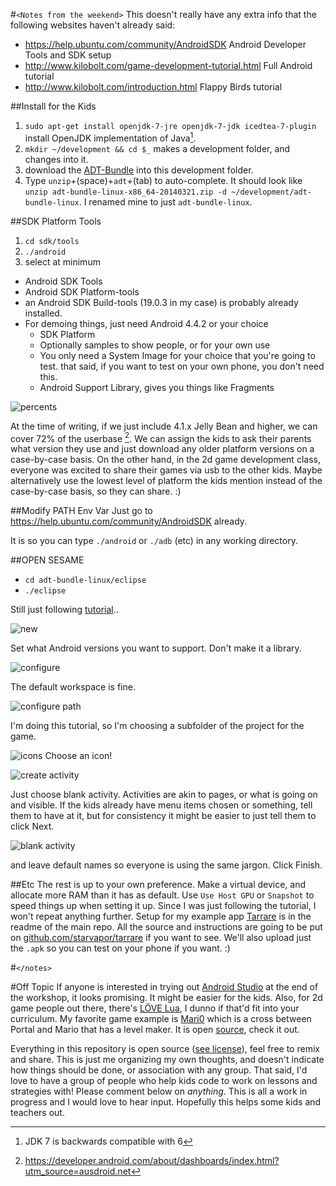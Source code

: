 #`<Notes from the weekend>`
This doesn't really have any extra info that the following websites haven't already said:

* https://help.ubuntu.com/community/AndroidSDK Android Developer Tools and SDK setup
* http://www.kilobolt.com/game-development-tutorial.html Full Android tutorial
* http://www.kilobolt.com/introduction.html Flappy Birds tutorial

##Install for the Kids
1. `sudo apt-get install openjdk-7-jre openjdk-7-jdk icedtea-7-plugin` install OpenJDK implementation of Java[^1].
2. `mkdir ~/development && cd $_` makes a development folder, and changes into it.
3. download the [ADT-Bundle](https://developer.android.com/sdk/index.html) into this development folder.
4. Type `unzip`+(space)+`adt`+(tab) to auto-complete. It should look like `unzip adt-bundle-linux-x86_64-20140321.zip -d ~/development/adt-bundle-linux`. I renamed mine to just `adt-bundle-linux`.

[^1]: JDK 7 is backwards compatible with 6

##SDK Platform Tools
1. `cd sdk/tools`
2. `./android`
3. select at minimum
  * Android SDK Tools
  * Android SDK Platform-tools
  * an Android SDK Build-tools (19.0.3 in my case) is probably already installed.
  * For demoing things, just need Android 4.4.2 or your choice
    * SDK Platform
    * Optionally samples to show people, or for your own use
    * You only need a System Image for your choice that you're going to test. that said, if you want to test on your own phone, you don't need this.
    * Android Support Library, gives you things like Fragments

![percents](android_percents.png 'Android platform percentages')

At the time of writing, if we just include 4.1.x Jelly Bean and higher, we can cover 72% of the userbase [^2]. We can assign the kids to ask their parents what version they use and just download any older platform versions on a case-by-case basis. On the other hand, in the 2d game development class, everyone was excited to share their games via usb to the other kids. Maybe alternatively use the lowest level of platform the kids mention instead of the case-by-case basis, so they can share. :)

[^2]: https://developer.android.com/about/dashboards/index.html?utm_source=ausdroid.net

##Modify PATH Env Var
Just go to https://help.ubuntu.com/community/AndroidSDK already.

It is so you can type `./android` or `./adb` (etc) in any working directory.

##OPEN SESAME
* `cd adt-bundle-linux/eclipse`
* `./eclipse`

Still just following [tutorial](http://www.kilobolt.com/day-3-creating-our-first-android-application.html)..

![new](new_application_0.png 'Creates a New Android Application')

Set what Android versions you want to support. Don't make it a library.

![configure](new_application_1.png 'Configure Project')

The default workspace is fine.

![configure path](new_application_1.5.png 'Configure Project Path')

I'm doing this tutorial, so I'm choosing a subfolder of the project for the game.

![icons](conf_icon.png 'Configure icon set')
Choose an icon!

![create activity](activity_0.png 'Choose Activity')

Just choose blank activity. Activities are akin to pages, or what is going on and visible. If the kids already have menu items chosen or something, tell them to have at it, but for consistency it might be easier to just tell them to click Next.

![blank activity](activity_1.png 'Blank Activity')

and leave default names so everyone is using the same jargon. Click Finish.

##Etc
The rest is up to your own preference. Make a virtual device, and allocate more RAM than it has as default. Use `Use Host GPU` or `Snapshot` to speed things up when setting it up. Since I was just following the tutorial, I won't repeat anything further. Setup for my example app [Tarrare](https://github.com/starvapor/tarrare) is in the readme of the main repo. All the source and instructions are going to be put on [github.com/starvapor/tarrare](https://github.com/starvapor/tarrare) if you want to see. We'll also upload just the `.apk` so you can test on your phone if you want. :)

#`</notes>`

#Off Topic
If anyone is interested in trying out [Android Studio](https://developer.android.com/sdk/installing/studio.html) at the end of the workshop, it looks promising. It might be easier for the kids. Also, for 2d game people out there, there's [LÖVE Lua](https://love2d.org/), I dunno if that'd fit into your curriculum. My favorite game example is [Mari0](http://stabyourself.net/mari0/) which is a cross between Portal and Mario that has a level maker. It is open [source](http://stabyourself.net/dl.php?file=mari0-1006/mari0-source.zip), check it out.

Everything in this repository is open source ([see license](https://github.com/starvapor/tarrare#license)), feel free to remix and share. This is just me organizing my own thoughts, and doesn't indicate how things should be done, or association with any group. That said, I'd love to have a group of people who help kids code to work on lessons and strategies with! Please comment below on *anything*. This is all a work in progress and I would love to hear input. Hopefully this helps some kids and teachers out.
